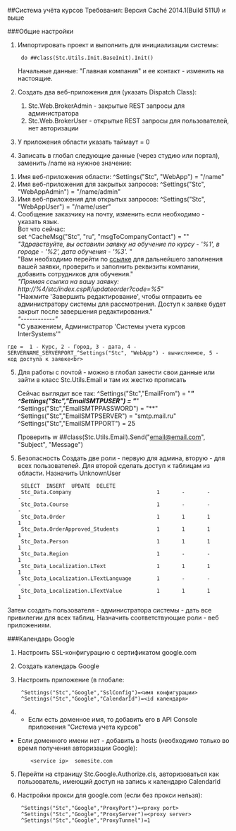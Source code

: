 ##Система учёта курсов
Требования: Версия Caché 2014.1(Build 511U) и выше

###Общие настройки
1. Импортировать проект и выполнить для инициализации системы: 
        

        do ##class(Stc.Utils.Init.BaseInit).Init()

    Начальные данные: "Главная компания" и ее контакт - изменить на настоящие.

2. Создать два веб-приложения для (указать Dispatch Class):<br>
    1) Stc.Web.BrokerAdmin - закрытые REST запросы для администратора<br>
    2) Stc.Web.BrokerUser - открытые REST запросы для пользователей, нет авторизации

3. У приложения области указать таймаут = 0

4. Записать в глобал следующие данные (через студию или портал), заменить /name на нужное значение:<br>
  1) Имя веб-приложения области: ^Settings("Stc", "WebApp") = "/name"<br>
  2) Имя веб-приложения для закрытых запросов: ^Settings("Stc", "WebAppAdmin") = "/name/admin"<br>
  3) Имя веб-приложения для открытых запросов: ^Settings("Stc", "WebAppUser") = "/name/user"<br>
  4) Сообщение заказчику на почту, изменить если необходимо - указать язык.<br> Вот что сейчас:<br>
    set ^CacheMsg("Stc", "ru", "msgToCompanyContact") = ""_<br>
    "Здравствуйте, вы оставили заявку на обучение по курсу - '%1', в городе - '%2', дата обучения - '%3'. "_<br>
	"Вам необходимо перейти по <a href='http://%4/stc/index.csp#/updateorder?code=%5'>ссылке</a> для дальнейшего заполнения вашей заявки, проверить и заполнить реквизиты компании, добавить сотрудников для обучения."_<br>
	"Прямая ссылка на вашу заявку: http://%4/stc/index.csp#/updateorder?code=%5"_<br>
	"Нажмите 'Завершить редактирование', чтобы отправить ее администратору системы для рассмотрения. Доступ к заявке будет закрыт после завершения редактирования."_<br>
	"------------"_<br>
	"С уважением, Администратор 'Системы учета курсов InterSystems'"<br>
	
	где =  1 - Курс, 2 - Город, 3 - дата, 4 - SERVERNAME_SERVERPORT_^Settings("Stc", "WebApp") - вычисляемое, 5 - код доступа к заявке<br>
  
  5) Для работы с почтой - можно в глобал занести свои данные или зайти в класс Stc.Utils.Email и там их жестко прописать<br>
     

        Сейчас выглядит все так:
        ^Settings("Stc","EmailFrom") = "***"
        ^Settings("Stc","EmailSMTPUSER") = "***"
        ^Settings("Stc","EmailSMTPPASSWORD") = "**"
        ^Settings("Stc","EmailSMTPSERVER") = "smtp.mail.ru"
        ^Settings("Stc","EmailSMTPPORT") = 25

        Проверить 
        w ##class(Stc.Utils.Email).Send("email@email.com", "Subject", "Message")
     
5. Безопасность
Создать две роли - первую для админа, вторую - для всех пользователей.
Для второй сделать доступ к таблицам из области. Назначить UnknownUser

        SELECT  INSERT  UPDATE  DELETE
        Stc_Data.Company 						   1       -       -      -
        Stc_Data.Course                            1       -       -      -
        Stc_Data.Order                             1       1       1      1
        Stc_Data.OrderApproved_Students            1       1       1      1
        Stc_Data.Person                            1       1       1      1
        Stc_Data.Region                            1       -       -      1
        Stc_Data_Localization.LText                1       1       1      1
        Stc_Data_Localization.LTextLanguage        1       -       -      -
        Stc_Data_Localization.LTextValue           1       1       1      1

Затем создать пользователя - администратора системы - дать все привилегии для всех таблиц.
Назначить соответствующие роли - веб приложениям.


###Календарь Google
1. Настроить SSL-конфигурацию с сертификатом google.com
2. Создать календарь Google
3. Настроить приложение (в глобале:

        ^Settings("Stc","Google","SslConfig")=<имя конфигурации>
        ^Settings("Stc","Google","CalendarId")=<id календаря>

4. - Если есть доменное имя, то добавить его в API Console приложения "Система учета курсов"
 - Если доменного имени нет - добавить в hosts (необходимо только во время получения авторизации Google):

           <service ip>  somesite.com

5. Перейти на страницу Stc.Google.Authorize.cls, авторизоваться как пользователь, имеющий доступ на запись к календарю CalendarId
6. Настройки прокси для google.com (если без прокси нельзя):

        ^Settings("Stc","Google","ProxyPort")=<proxy port>
        ^Settings("Stc","Google","ProxyServer")=<proxy server>
        ^Settings("Stc","Google","ProxyTunnel")=1
